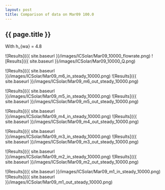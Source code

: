 ```yaml
---
layout: post
title: Comparison of data on Mar09 100.0
---
```

{{ page.title }}
-----------------
With h_{wa} = 4.8

![Results]({{ site.baseurl }}/images/ICSolar/Mar09_10000_flowrate.png) ![Results]({{ site.baseurl }}/images/ICSolar/Mar09_10000_Q.png)

![Results]({{ site.baseurl }}/images/ICSolar/Mar09_m6_in_steady_10000.png) ![Results]({{ site.baseurl }}/images/ICSolar/Mar09_m6_out_steady_10000.png)

![Results]({{ site.baseurl }}/images/ICSolar/Mar09_m5_in_steady_10000.png) ![Results]({{ site.baseurl }}/images/ICSolar/Mar09_m5_out_steady_10000.png)

![Results]({{ site.baseurl }}/images/ICSolar/Mar09_m4_in_steady_10000.png) ![Results]({{ site.baseurl }}/images/ICSolar/Mar09_m4_out_steady_10000.png)

![Results]({{ site.baseurl }}/images/ICSolar/Mar09_m3_in_steady_10000.png) ![Results]({{ site.baseurl }}/images/ICSolar/Mar09_m3_out_steady_10000.png)

![Results]({{ site.baseurl }}/images/ICSolar/Mar09_m2_in_steady_10000.png) ![Results]({{ site.baseurl }}/images/ICSolar/Mar09_m2_out_steady_10000.png)

![Results]({{ site.baseurl }}/images/ICSolar/Mar09_m1_in_steady_10000.png) ![Results]({{ site.baseurl }}/images/ICSolar/Mar09_m1_out_steady_10000.png)

